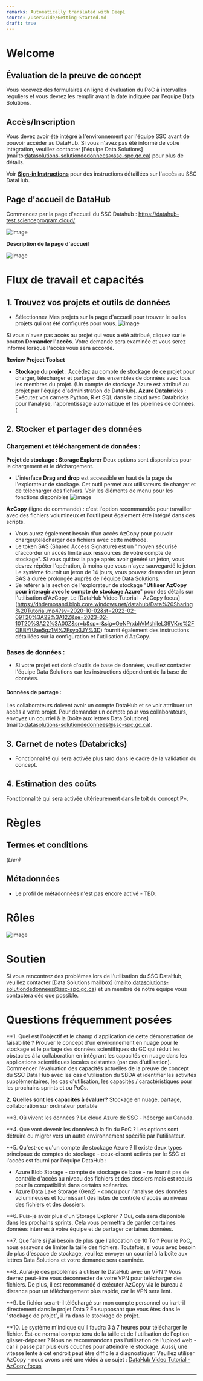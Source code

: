 ```yaml
---
remarks: Automatically translated with DeepL
source: /UserGuide/Getting-Started.md
draft: true
---
```


# Welcome

## Évaluation de la preuve de concept

Vous recevrez des formulaires en ligne d'évaluation du PoC à intervalles réguliers et vous devrez les remplir avant la date indiquée par l'équipe Data Solutions.

## Accès/Inscription
Vous devez avoir été intégré à l'environnement par l'équipe SSC avant de pouvoir accéder au DataHub. Si vous n'avez pas été informé de votre intégration, veuillez contacter [l'équipe Data Solutions] (mailto:datasolutions-solutiondedonnees@ssc-spc.gc.ca) pour plus de détails.

Voir **[Sign-in Instructions](https://github.com/ssc-sp/datahub-portal/wiki/Sign-in-Instructions)** pour des instructions détaillées sur l'accès au SSC DataHub.

## Page d'accueil de DataHub

Commencez par la page d'accueil du SSC Datahub : https://datahub-test.scienceprogram.cloud/

![image](https://user-images.githubusercontent.com/99416857/153502021-85037044-830b-424c-b4a7-761b602fbe31.png)

**Description de la page d'accueil**

![image](https://user-images.githubusercontent.com/99416857/153505232-4f489ef1-6a13-4c2a-9879-a6c5363cbb0f.png)


# Flux de travail et capacités

## 1. Trouvez vos projets et outils de données
* Sélectionnez Mes projets sur la page d'accueil pour trouver le ou les projets qui ont été configurés pour vous.
![image](https://user-images.githubusercontent.com/99416857/153502246-f724f3b7-e2e8-4a4e-b5af-2e4b7a6e2cee.png)

Si vous n'avez pas accès au projet qui vous a été attribué, cliquez sur le bouton **Demander l'accès**. Votre demande sera examinée et vous serez informé lorsque l'accès vous sera accordé.

**Review Project Toolset**

* **Stockage du projet** : Accédez au compte de stockage de ce projet pour charger, télécharger et partager des ensembles de données avec tous les membres du projet. (Un compte de stockage Azure est attribué au projet par l'équipe d'administration de DataHub).
**Azure Databricks** :  Exécutez vos carnets Python, R et SQL dans le cloud avec Databricks pour l'analyse, l'apprentissage automatique et les pipelines de données. (

## 2. Stocker et partager des données

### Chargement et téléchargement de données :
 **Projet de stockage : Storage Explorer**
 Deux options sont disponibles pour le chargement et le déchargement.
* L'interface **Drag and drop** est accessible en haut de la page de l'explorateur de stockage. Cet outil permet aux utilisateurs de charger et de télécharger des fichiers.
 Voir les éléments de menu pour les fonctions disponibles
![image](https://user-images.githubusercontent.com/99416857/153503195-fb5e9a51-1ac1-44db-b7d1-9aeef71017f4.png)

**AzCopy** (ligne de commande) : c'est l'option recommandée pour travailler avec des fichiers volumineux et l'outil peut également être intégré dans des scripts.
  * Vous aurez également besoin d'un accès AzCopy pour pouvoir charger/télécharger des fichiers avec cette méthode.
  * Le token SAS (Shared Access Signature) est un "moyen sécurisé d'accorder un accès limité aux ressources de votre compte de stockage". Si vous quittez la page après avoir généré un jeton, vous devrez répéter l'opération, à moins que vous n'ayez sauvegardé le jeton. Le système fournit un jeton de 14 jours, vous pouvez demander un jeton SAS à durée prolongée auprès de l'équipe Data Solutions.
  * Se référer à la section de l'explorateur de stockage "**Utiliser AzCopy pour interagir avec le compte de stockage Azure**" pour des détails sur l'utilisation d'AzCopy. Le [DataHub Video Tutorial - AzCopy focus] (https://dhdemosand.blob.core.windows.net/datahub/Data%20Sharing%20Tutorial.mp4?sv=2020-10-02&st=2022-02-09T20%3A22%3A12Z&se=2023-02-10T20%3A22%3A00Z&sr=b&sp=r&sig=OeNPrxbhVMshileL39VKre%2FQBBYfUae5gz1M%2Fsyo3JY%3D) fournit également des instructions détaillées sur la configuration et l'utilisation d'AzCopy.

### Bases de données :
  * Si votre projet est doté d'outils de base de données, veuillez contacter l'équipe Data Solutions car les instructions dépendront de la base de données.

#### Données de partage :
Les collaborateurs doivent avoir un compte DataHub et se voir attribuer un accès à votre projet. Pour demander un compte pour vos collaborateurs, envoyez un courriel à la [boîte aux lettres Data Solutions] (mailto:datasolutions-solutiondedonnees@ssc-spc.gc.ca).


## **3. Carnet de notes (Databricks)**
* Fonctionnalité qui sera activée plus tard dans le cadre de la validation du concept.
## **4. Estimation des coûts**
Fonctionnalité qui sera activée ultérieurement dans le toit du concept P*.

# Règles

## Termes et conditions
_(Lien)_

## Métadonnées
* Le profil de métadonnées n'est pas encore activé - TBD.


# Rôles
![image](https://user-images.githubusercontent.com/99416857/153506295-b6fa92f2-0dc3-4859-8c95-7e6868f09c95.png)


# Soutien
Si vous rencontrez des problèmes lors de l'utilisation du SSC DataHub, veuillez contacter [Data Solutions mailbox] (mailto:datasolutions-solutiondedonnees@ssc-spc.gc.ca) et un membre de notre équipe vous contactera dès que possible.



# Questions fréquemment posées

**1. Quel est l'objectif et le champ d'application de cette démonstration de faisabilité ?
Prouver le concept d'un environnement en nuage pour le stockage et le partage des données scientifiques du GC qui réduit les obstacles à la collaboration en intégrant les capacités en nuage dans les applications scientifiques locales existantes (par cas d'utilisation).
Commencer l'évaluation des capacités actuelles de la preuve de concept du SSC Data Hub avec les cas d'utilisation du SBDA et identifier les activités supplémentaires, les cas d'utilisation, les capacités / caractéristiques pour les prochains sprints et ou PoCs.

**2. Quelles sont les capacités à évaluer?** Stockage en nuage, partage, collaboration sur ordinateur portable

**3. Où vivent les données ?
Le cloud Azure de SSC - hébergé au Canada.

**4. Que vont devenir les données à la fin du PoC ?
Les options sont détruire ou migrer vers un autre environnement spécifié par l'utilisateur.

**5. Qu'est-ce qu'un compte de stockage Azure ?
Il existe deux types principaux de comptes de stockage - ceux-ci sont activés par le SSC et l'accès est fourni par l'équipe DataHub :
* Azure Blob Storage - compte de stockage de base - ne fournit pas de contrôle d'accès au niveau des fichiers et des dossiers mais est requis pour la compatibilité dans certains scénarios.
* Azure Data Lake Storage (Gen2) - conçu pour l'analyse des données volumineuses et fournissant des listes de contrôle d'accès au niveau des fichiers et des dossiers.

**6. Puis-je avoir plus d'un Storage Explorer ?
Oui, cela sera disponible dans les prochains sprints. Cela vous permettra de garder certaines données internes à votre équipe et de partager certaines données.

**7. Que faire si j'ai besoin de plus que l'allocation de 10 To ?
Pour le PoC, nous essayons de limiter la taille des fichiers. Toutefois, si vous avez besoin de plus d'espace de stockage, veuillez envoyer un courriel à la boîte aux lettres Data Solutions et votre demande sera examinée.

**8. Aurai-je des problèmes à utiliser le DataHub avec un VPN ?
Vous devrez peut-être vous déconnecter de votre VPN pour télécharger des fichiers.
De plus, il est recommandé d'exécuter AzCopy via le bureau à distance pour un téléchargement plus rapide, car le VPN sera lent.

**9. Le fichier sera-t-il téléchargé sur mon compte personnel ou ira-t-il directement dans le projet Data ?
En supposant que vous êtes dans le "stockage de projet", il ira dans le stockage de projet.  

**10. Le système m'indique qu'il faudra 3 à 7 heures pour télécharger le fichier. Est-ce normal compte tenu de la taille et de l'utilisation de l'option glisser-déposer ?
Nous ne recommandons pas l'utilisation de l'upload web - car il passe par plusieurs couches pour atteindre le stockage. Aussi, une vitesse lente à cet endroit peut être difficile à diagnostiquer. Veuillez utiliser AzCopy - nous avons créé une vidéo à ce sujet : [DataHub Video Tutorial - AzCopy focus](https://dhdemosand.blob.core.windows.net/datahub/Data%20Sharing%20Tutorial.mp4?sv=2020-10-02&st=2022-02-09T20%3A22%3A12Z&se=2023-02-10T20%3A22%3A00Z&sr=b&sp=r&sig=OeNPrxbhVMshileL39VKre%2FQBBYfUae5gz1M%2Fsyo3JY%3D)



***
